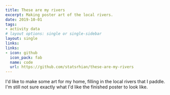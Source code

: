 ```yaml
---
title: These are my rivers
excerpt: Making poster art of the local rivers.
date: 2019-10-01
tags:
- activity data
# layout options: single or single-sidebar
layout: single
links:
links:
- icon: github
  icon_pack: fab
  name: code
  url: https://github.com/statsrhian/these-are-my-rivers
---
```


I'd like to make some art for my home, filling in the local rivers that I paddle.
I'm still not sure exactly what I'd like the finished poster to look like.


